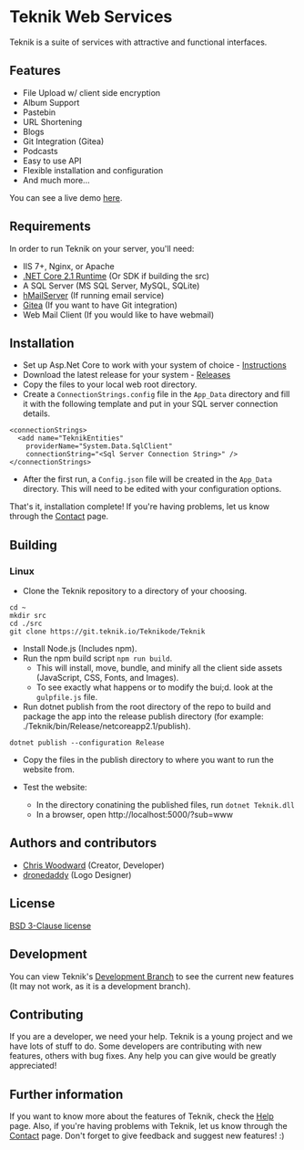 # Teknik Web Services

Teknik is a suite of services with attractive and functional interfaces.

## Features
  * File Upload w/ client side encryption
  * Album Support
  * Pastebin
  * URL Shortening
  * Blogs
  * Git Integration (Gitea)
  * Podcasts
  * Easy to use API
  * Flexible installation and configuration
  * And much more...

You can see a live demo [here](https://www.teknik.io).

## Requirements
In order to run Teknik on your server, you'll need:

  * IIS 7+, Nginx, or Apache
  * [.NET Core 2.1 Runtime](https://www.microsoft.com/net/download/) (Or SDK if building the src)
  * A SQL Server (MS SQL Server, MySQL, SQLite)
  * [hMailServer](https://www.hmailserver.com/download) (If running email service)
  * [Gitea](https://github.com/go-gitea/gitea) (If you want to have Git integration)
  * Web Mail Client (If you would like to have webmail)

## Installation
 * Set up Asp.Net Core to work with your system of choice - [Instructions](https://docs.microsoft.com/en-us/aspnet/core/host-and-deploy/?view=aspnetcore-2.1&tabs=aspnetcore2x) 
 * Download the latest release for your system - [Releases](https://git.teknik.io/Teknikode/Teknik/releases)
 * Copy the files to your local web root directory.
 * Create a `ConnectionStrings.config` file in the `App_Data` directory and fill it with the following template and put in your SQL server connection details.

  ```nohighlight
  <connectionStrings>
    <add name="TeknikEntities"
      providerName="System.Data.SqlClient"
      connectionString="<Sql Server Connection String>" />
  </connectionStrings>
  ```

  * After the first run, a `Config.json` file will be created in the `App_Data` directory. This will need to be edited with your configuration options.

That's it, installation complete! If you're having problems, let us know through the [Contact](https://contact.teknik.io/) page.

## Building

### Linux
 * Clone the Teknik repository to a directory of your choosing.

```nohighlight
cd ~
mkdir src
cd ./src
git clone https://git.teknik.io/Teknikode/Teknik
```

* Install Node.js (Includes npm).
* Run the npm build script `npm run build`.
  * This will install, move, bundle, and minify all the client side assets (JavaScript, CSS, Fonts, and Images).
  * To see exactly what happens or to modify the bui;d. look at the `gulpfile.js` file.
* Run dotnet publish from the root directory of the repo to build and package the app into the release publish directory (for example: ./Teknik/bin/Release/netcoreapp2.1/publish).

```
dotnet publish --configuration Release
```

* Copy the files in the publish directory to where you want to run the website from.

* Test the website:
  * In the directory conatining the published files, run `dotnet Teknik.dll`
  * In a browser, open http://localhost:5000/?sub=www

## Authors and contributors
  * [Chris Woodward](https://www.teknik.io) (Creator, Developer)
  * [dronedaddy](https://www.behance.net/dronedaddy) (Logo Designer)

## License
[BSD 3-Clause license](http://opensource.org/licenses/BSD-3-Clause)

## Development
You can view Teknik's [Development Branch](https://dev.teknik.io/) to see the current new features (It may not work, as it is a development branch).

## Contributing
If you are a developer, we need your help. Teknik is a young project and we have lots of stuff to do. Some developers are contributing with new features, others with bug fixes. Any help you can give would be greatly appreciated!

## Further information
If you want to know more about the features of Teknik, check the [Help](https://help.teknik.io/) page. Also, if you're having problems with Teknik, let us know through the [Contact](https://contact.teknik.io/) page. Don't forget to give feedback and suggest new features! :)
